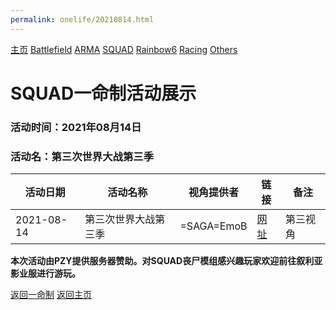 ```yaml
---
permalink: onelife/20210814.html
---
```

[主页](https://saga2003.github.io/) [Battlefield](https://saga2003.github.io/404.html) [ARMA](https://saga2003.github.io/404.html) [SQUAD](https://saga2003.github.io/squad.html) [Rainbow6](https://saga2003.github.io/404.html) [Racing](https://saga2003.github.io/404.html) [Others](https://saga2003.github.io/404.html)

# SQUAD一命制活动展示

### 活动时间：2021年08月14日

### 活动名：第三次世界大战第三季

活动日期|活动名称|视角提供者|链接|备注
---|---|---|---|---
2021-08-14|第三次世界大战第三季| =SAGA=EmoB |[网址](https://www.bilibili.com/video/BV1Jo4y1U7P3/)|第三视角

**本次活动由PZY提供服务器赞助。对SQUAD丧尸模组感兴趣玩家欢迎前往叙利亚影业服进行游玩。**

[返回一命制](https://saga2003.github.io/squad.html)
[返回主页](https://saga2003.github.io/)